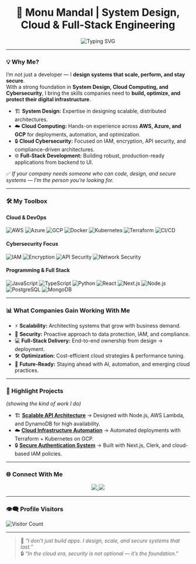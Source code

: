 <h1 align="center">🚀 Monu Mandal | System Design, Cloud & Full-Stack Engineering</h1>
<p align="center">
  <img src="https://readme-typing-svg.herokuapp.com?font=Fira+Code&size=22&pause=1000&center=true&vCenter=true&width=900&lines=System+Designer+%7C+Cloud+Computing+%7C+Cybersecurity;Full-Stack+Developer+Delivering+Scalable+Solutions;Building+Secure+%2B+Resilient+Architectures" alt="Typing SVG" />
</p>

---

### 💡 Why Me?
I’m not just a developer — I **design systems that scale, perform, and stay secure**.  
With a strong foundation in **System Design, Cloud Computing, and Cybersecurity**, I bring the skills companies need to **build, optimize, and protect their digital infrastructure**.  

- 🏗️ **System Design:** Expertise in designing scalable, distributed architectures.  
- ☁️ **Cloud Computing:** Hands-on experience across **AWS, Azure, and GCP** for deployments, automation, and optimization.  
- 🔒 **Cloud Cybersecurity:** Focused on IAM, encryption, API security, and compliance-driven architectures.  
- 🌐 **Full-Stack Development:** Building robust, production-ready applications from backend to UI.  

✅ *If your company needs someone who can code, design, and secure systems — I’m the person you’re looking for.*  

---

### 🛠️ My Toolbox

#### **Cloud & DevOps**  
![AWS](https://img.shields.io/badge/AWS-FF9900?style=for-the-badge&logo=amazonaws&logoColor=white)
![Azure](https://img.shields.io/badge/Azure-0078D4?style=for-the-badge&logo=microsoftazure&logoColor=white)
![GCP](https://img.shields.io/badge/GCP-4285F4?style=for-the-badge&logo=googlecloud&logoColor=white)
![Docker](https://img.shields.io/badge/Docker-2496ED?style=for-the-badge&logo=docker&logoColor=white)
![Kubernetes](https://img.shields.io/badge/Kubernetes-326CE5?style=for-the-badge&logo=kubernetes&logoColor=white)
![Terraform](https://img.shields.io/badge/Terraform-7B42BC?style=for-the-badge&logo=terraform&logoColor=white)
![CI/CD](https://img.shields.io/badge/CI%2FCD-000000?style=for-the-badge&logo=githubactions&logoColor=white)

#### **Cybersecurity Focus**  
![IAM](https://img.shields.io/badge/IAM-232F3E?style=for-the-badge&logo=amazonaws&logoColor=white)
![Encryption](https://img.shields.io/badge/Encryption-0A66C2?style=for-the-badge&logo=lets-encrypt&logoColor=white)
![API Security](https://img.shields.io/badge/API_Security-FF6C37?style=for-the-badge&logo=swagger&logoColor=white)
![Network Security](https://img.shields.io/badge/Network_Security-FF6F00?style=for-the-badge&logo=cloudflare&logoColor=white)

#### **Programming & Full Stack**  
![JavaScript](https://img.shields.io/badge/JavaScript-F7DF1E?style=for-the-badge&logo=javascript&logoColor=black)
![TypeScript](https://img.shields.io/badge/TypeScript-3178C6?style=for-the-badge&logo=typescript&logoColor=white)
![Python](https://img.shields.io/badge/Python-3776AB?style=for-the-badge&logo=python&logoColor=white)
![React](https://img.shields.io/badge/React-61DAFB?style=for-the-badge&logo=react&logoColor=black)
![Next.js](https://img.shields.io/badge/Next.js-000000?style=for-the-badge&logo=nextdotjs&logoColor=white)
![Node.js](https://img.shields.io/badge/Node.js-339933?style=for-the-badge&logo=node.js&logoColor=white)
![PostgreSQL](https://img.shields.io/badge/PostgreSQL-4169E1?style=for-the-badge&logo=postgresql&logoColor=white)
![MongoDB](https://img.shields.io/badge/MongoDB-47A248?style=for-the-badge&logo=mongodb&logoColor=white)

---

### 📊 What Companies Gain Working With Me
- ⚡ **Scalability:** Architecting systems that grow with business demand.  
- 🔐 **Security:** Proactive approach to data protection, IAM, and compliance.  
- 💻 **Full-Stack Delivery:** End-to-end ownership from design → deployment.  
- 🛠️ **Optimization:** Cost-efficient cloud strategies & performance tuning.  
- 🚀 **Future-Ready:** Staying ahead with AI, automation, and emerging cloud practices.  

---

### 🌟 Highlight Projects
*(showing the kind of work I do)*  

- 🏗️ **[Scalable API Architecture](#)** → Designed with Node.js, AWS Lambda, and DynamoDB for high availability.  
- ☁️ **[Cloud Infrastructure Automation](#)** → Automated deployments with Terraform + Kubernetes on GCP.  
- 🔒 **[Secure Authentication System](#)** → Built with Next.js, Clerk, and cloud-based IAM policies.  

---

### 🌐 Connect With Me
<p align="center">
  <a href="https://www.linkedin.com/in/monu-mandal711/" target="_blank">
    <img src="https://img.shields.io/badge/LinkedIn-blue?style=for-the-badge&logo=linkedin" />
  </a>
  <a href="mailto:monumandel3@gmail.com">
    <img src="https://img.shields.io/badge/Email-D14836?style=for-the-badge&logo=gmail&logoColor=white" />
  </a>
</p>

---

### 👁️‍🗨️ Profile Visitors  
![Visitor Count](https://komarev.com/ghpvc/?username=code-place7&color=blue)

---

> 🧠 *“I don’t just build apps. I design, scale, and secure systems that last.”*  
> 🔒 *“In the cloud era, security is not optional — it’s the foundation.”*  
